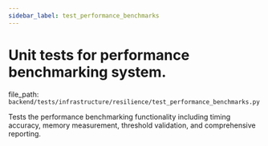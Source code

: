```yaml
---
sidebar_label: test_performance_benchmarks
---
```


# Unit tests for performance benchmarking system.

  file_path: `backend/tests/infrastructure/resilience/test_performance_benchmarks.py`

Tests the performance benchmarking functionality including timing accuracy,
memory measurement, threshold validation, and comprehensive reporting.
